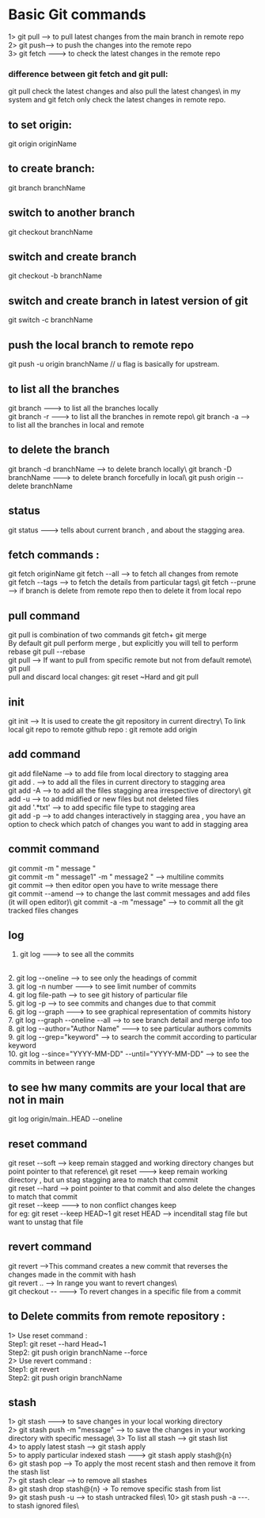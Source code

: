# Basic Git commands 
1> git pull --> to pull latest changes from the main branch in remote repo\
2> git push--> to push the changes into the remote repo\
3> git fetch ---> to check the latest changes in the remote repo

### difference between git fetch and git pull: 
git pull check the latest changes and also pull the latest changes\ in my system and git fetch only check the latest changes in remote repo.

## to set origin: 
git origin originName 

## to create branch:
git branch branchName

## switch to another branch 
git checkout branchName 

## switch and create branch 
git checkout -b branchName 

## switch and create branch in latest version of git 
git switch -c branchName 

## push the local branch to remote repo 
git push -u origin branchName // u flag is basically for upstream. 

## to list all the branches 
git branch ---> to list all the branches locally\
git branch -r ---> to list all the branches in remote repo\ 
git branch -a --> to list all the branches in local and remote 

## to delete the branch
git branch -d branchName --> to delete branch locally\ 
git branch -D branchName ---> to delete branch forcefully in local\ 
git push origin --delete branchName

## status 
git status ---> tells about current branch , and about the stagging area. 

## fetch commands :
git fetch originName 
git fetch --all --> to fetch all changes from remote\
git fetch --tags --> to fetch the details from particular tags\ 
git fetch --prune --> if branch is delete from remote repo then to delete it from local repo 

## pull command 
git pull is combination of two commands git fetch+ git merge\
By default git pull perform merge , but explicitly you will tell to perform rebase git pull --rebase 
<br  />
git pull <remote-name> --> If want to pull from specific remote but not from default remote\ 
git pull <remote-name> <branch-name>
<br  />
pull and discard local changes: git reset ~Hard and git pull <remote-name> <branch-name> 


## init 
git init --> It is used to create the git repository in current directry\ 
To link local git repo to remote github repo : 
git remote add origin <remote-repo-url> 

## add command 
git add fileName --> to add file from local directory to stagging area\
git add . --> to add all the files in current directory to stagging area\
git add -A --> to add all the files  stagging area irrespective of directory\ 
git add -u --> to add midified or new files but not deleted files\
git add '.*txt' --> to add specific file type to stagging area\
git add -p --> to add changes interactively in stagging area , you have an option to check which patch of changes you want to add in stagging area

## commit command 
git commit -m " message " 
<br  />
git commit -m " message1" -m  " message2 " --> multiline commits\
git commit --> then editor open you have to write message there\
git commit --amend --> to change the last commit messages and add files (it will open editor)\ 
git commit -a -m "message" --> to commit all the git tracked files changes

## log 
1. git log ---> to see all the commits
<br />
2. git log --oneline --> to see only the headings of commit <br />
3. git log -n number ---> to see limit  number of commits <br />
4. git log file-path --> to see git history of particular file <br /> 
5. git log -p --> to see commits and changes due to that commit <br />
6. git log --graph ---> to see graphical representation of commits history <br /> 
7. git log --graph --oneline --all  --> to see branch detail and merge info too <br />
8. git log --author="Author Name"  ---> to see particular authors commits <br />
9. git log --grep="keyword"  --> to search the commit according to particular keyword <br /> 
10. git log --since="YYYY-MM-DD" --until="YYYY-MM-DD"   --> to see the commits in between range 


## to see hw many commits are your local that are not in main 
git log origin/main..HEAD --oneline

## reset command 
git reset --soft <commit> --> keep remain stagged and working directory changes but point pointer to that reference\ 
git reset <commit> ---> keep remain working directory , but un stag stagging area to match that commit\
git reset --hard <commmit> --> point pointer to that commit and also delete the changes to match that commit\
git reset --keep <commit>   ---> to non conflict changes keep\
for eg: git reset --keep HEAD~1
git reset HEAD <file> --> incenditall stag file but want to unstag that file

## revert command 
git revert <commit> -->This command creates a new commit that reverses the changes made in the commit with hash <br  />
git revert <oldest-commit>..<newest-commit>  --> In range you want to revert changes\  <br />
git checkout <commit> -- <file>  ---> To revert changes in a specific file from a commit <br />

## to Delete commits from remote repository : 
1> Use reset command : 
<br  />
Step1: git reset --hard Head~1
<br  />
Step2: git push origin branchName --force 
<br  />
2> Use revert command : 
<br  />
Step1: git revert <commit-hash>
<br  />
Step2: git push origin branchName

## stash 
1> git stash ---> to save changes in your local working directory\
2> git stash push -m "message" --> to save the changes in your working directory with specific message\ 
3> To list all stash --> git stash list\
4> to apply latest stash --> git stash apply\
5> to apply particular indexed stash ---> git stash apply stash@{n}
<br  />
6> git stash pop  --> To apply the most recent stash and then remove it from the stash list\
7> git stash clear --> to remove all stashes\
8> git stash drop stash@{n}  -> To remove specific stash from list\
9> git stash push -u --> to stash untracked files\ 
10> git stash push -a ---. to stash ignored files\


